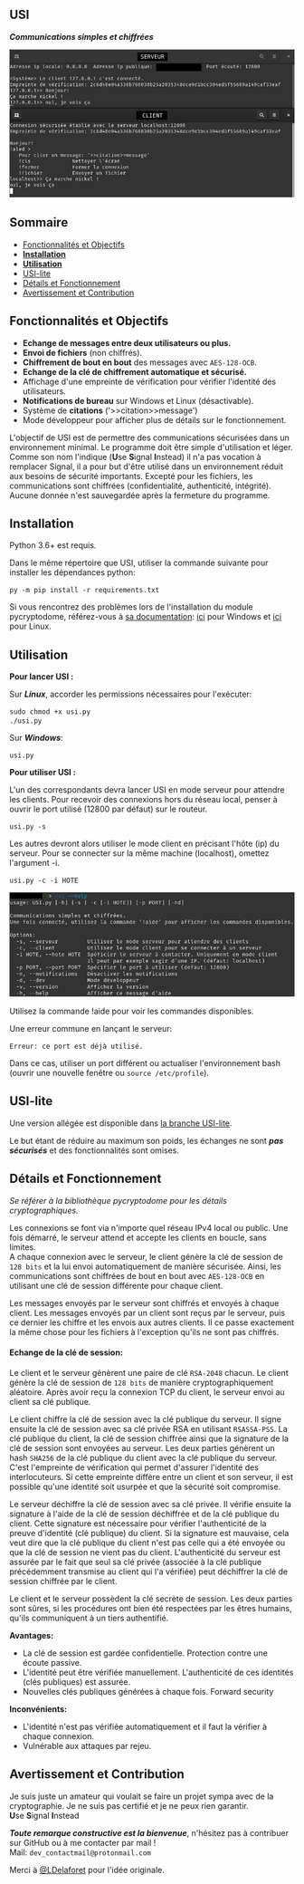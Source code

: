 ## USI

***Communications simples et chiffrées***

![conversation](images/conversation.png)


## Sommaire

- [Fonctionnalités et Objectifs](#fonctionnalités-et-objectifs)
- [__Installation__](#installation)
- [__Utilisation__](#utilisation)
- [USI-lite](#usi-lite)
- [Détails et Fonctionnement](#détails-et-fonctionnement)
- [Avertissement et Contribution](#avertissement-et-contribution)


## Fonctionnalités et Objectifs

- __Echange de messages entre deux utilisateurs ou plus.__
- __Envoi de fichiers__ (non chiffrés).
- __Chiffrement de bout en bout__ des messages avec `AES-128-OCB`.
- __Echange de la clé de chiffrement automatique et sécurisé.__
- Affichage d'une empreinte de vérification pour vérifier l'identité des utilisateurs.
- __Notifications de bureau__ sur Windows et Linux (désactivable).
- Système de __citations__ ('>>citation>>message')
- Mode développeur pour afficher plus de détails sur le fonctionnement.

L'objectif de USI est de permettre des communications sécurisées dans un environnement minimal.
Le programme doit être simple d'utilisation et léger. Comme son nom l'indique (**U**se **S**ignal **I**nstead) il n'a pas vocation à remplacer Signal, il a pour but d'être utilisé dans un environnement réduit aux besoins de sécurité importants.
Excepté pour les fichiers, les communications sont chiffrées (confidentialité, authenticité, intégrité).
Aucune donnée n'est sauvegardée après la fermeture du programme.

## Installation

Python 3.6+ est requis.

Dans le même répertoire que USI, utiliser la commande suivante pour installer les dépendances python:

    py -m pip install -r requirements.txt

Si vous rencontrez des problèmes lors de l'installation du module pycryptodome, référez-vous à [sa documentation](https://pycryptodome.readthedocs.io/en/latest/src/installation.html#): [ici](https://pycryptodome.readthedocs.io/en/latest/src/installation.html#windows-from-sources-python-3-5-and-newer) pour Windows et [ici](https://pycryptodome.readthedocs.io/en/latest/src/installation.html#compiling-in-linux-ubuntu) pour Linux.


## Utilisation

__Pour lancer USI :__

Sur ***Linux***, accorder les permissions nécessaires pour l'exécuter:

    sudo chmod +x usi.py
    ./usi.py

Sur ***Windows***:

    usi.py

__Pour utiliser USI :__

L'un des correspondants devra lancer USI en mode serveur pour attendre les clients.
Pour recevoir des connexions hors du réseau local, penser à ouvrir le port utilisé (12800 par défaut) sur le routeur.

    usi.py -s

Les autres devront alors utiliser le mode client en précisant l'hôte (ip) du serveur.
Pour se connecter sur la même machine (localhost), omettez l'argument -i.

    usi.py -c -i HOTE

![usage](images/usage.png)

Utilisez la commande !aide pour voir les commandes disponibles.

Une erreur commune en lançant le serveur:

    Erreur: ce port est déjà utilisé.

Dans ce cas, utiliser un port différent ou actualiser l'environnement bash (ouvrir une nouvelle fenêtre ou `source /etc/profile`).


## USI-lite

Une version allégée est disponible dans [la branche USI-lite](https://github.com/Robin-mlh/USI/tree/USI-lite).

Le but étant de réduire au maximum son poids, les échanges ne sont ***pas sécurisés*** et des fonctionnalités sont omises.


## Détails et Fonctionnement

*Se référer à la bibliothèque pycryptodome pour les détails cryptographiques.*

Les connexions se font via n'importe quel réseau IPv4 local ou public.
Une fois démarré, le serveur attend et accepte les clients en boucle, sans limites.  
A chaque connexion avec le serveur, le client génère la clé de session de `128 bits`
et la lui envoi automatiquement de manière sécurisée. Ainsi, les communications sont chiffrées de bout en bout
avec `AES-128-OCB` en utilisant une clé de session différente pour chaque client.

Les messages envoyés par le serveur sont chiffrés et envoyés à chaque client.
Les messages envoyés par un client sont reçus par le serveur, puis ce dernier les chiffre et les envois aux autres clients.
Il ce passe exactement la même chose pour les fichiers à l'exception qu'ils ne sont pas chiffrés.


#### Echange de la clé de session:

Le client et le serveur génèrent une paire de clé `RSA-2048` chacun.
Le client génère la clé de session de `128 bits` de manière cryptographiquement aléatoire.
Après avoir reçu la connexion TCP du client, le serveur envoi au client sa clé publique.

Le client chiffre la clé de session avec la clé publique du serveur.
Il signe ensuite la clé de session avec sa clé privée RSA en utilisant `RSASSA-PSS`.
La clé publique du client, la clé de session chiffrée ainsi que la signature de la clé de session sont envoyées au serveur.
Les deux parties génèrent un hash `SHA256` de la clé publique du client avec la clé publique du serveur.
C'est l'empreinte de vérification qui permet d'assurer l'identité des interlocuteurs.
Si cette empreinte diffère entre un client et son serveur, il est possible qu'une identité soit usurpée et que la sécurité soit compromise.

Le serveur déchiffre la clé de session avec sa clé privée.
Il vérifie ensuite la signature à l'aide de la clé de session déchiffrée et de la clé publique du client.
Cette signature est nécessaire pour vérifier l'authenticité de la preuve d'identité (clé publique) du client.
Si la signature est mauvaise, cela veut dire que la clé publique du client n'est pas celle qui a été envoyée
ou que la clé de session ne vient pas du client. L'authenticité du serveur est assurée par le fait que seul sa clé privée
(associée à la clé publique précédemment transmise au client qui l'a vérifiée) peut déchiffrer la clé de session chiffrée par le client.

Le client et le serveur possèdent la clé secrète de session.
Les deux parties sont sûres, si les procédures ont bien été respectées par les êtres humains,
qu'ils communiquent à un tiers authentifié.

__Avantages:__
   - La clé de session est gardée confidentielle. Protection contre une écoute passive.
   - L'identité peut être vérifiée manuellement. L'authenticité de ces identités (clés publiques) est assurée.
   - Nouvelles clés publiques générées à chaque fois. Forward security

__Inconvénients:__
   - L'identité n'est pas vérifiée automatiquement et il faut la vérifier à chaque connexion.
   - Vulnérable aux attaques par rejeu.


## Avertissement et Contribution

Je suis juste un amateur qui voulait se faire un projet sympa avec de la cryptographie.
Je ne suis pas certifié et je ne peux rien garantir.  
**U**se **S**ignal **I**nstead

***Toute remarque constructive est la bienvenue***, n'hésitez pas à contribuer sur GitHub ou à me contacter par mail !  
Mail: `dev_contactmail@protonmail.com`

Merci à [@LDelaforet](https://github.com/LDelaforet) pour l'idée originale.
